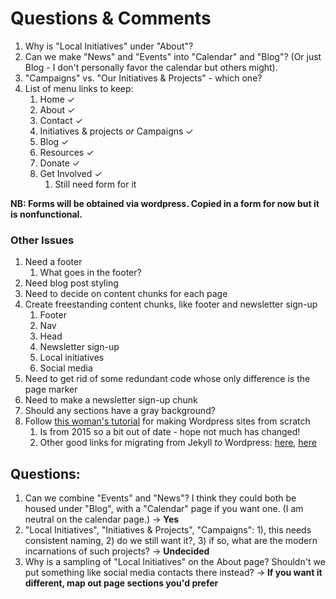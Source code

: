 # Questions & Comments

1. Why is "Local Initiatives" under "About"?
2. Can we make "News" and "Events" into "Calendar" and "Blog"? (Or just Blog - I don't personally favor the calendar but others might).
3. "Campaigns" vs. "Our Initiatives & Projects" - which one?
3. List of menu links to keep:
	1. Home &check;
	2. About &check;
	3. Contact &check;
	4. Initiatives & projects *or* Campaigns &check;
	5. Blog &check;
	6. Resources &check;
	7. Donate &check;
	8. Get Involved &check;
	   1. Still need form for it

**NB: Forms will be obtained via wordpress. Copied in a form for now but it is nonfunctional.**

### Other Issues

1. Need a footer
   1. What goes in the footer?
2. Need blog post styling
3. Need to decide on content chunks for each page
4. Create freestanding content chunks, like footer and newsletter sign-up
   1. Footer
   2. Nav
   3. Head
   4. Newsletter sign-up
   5. Local initiatives
   6. Social media
5. Need to get rid of some redundant code whose only difference is the page marker
6. Need to make a newsletter sign-up chunk
7. Should any sections have a gray background?
8. Follow [this woman's tutorial](https://www.taniarascia.com/developing-a-wordpress-theme-from-scratch/) for making Wordpress sites from scratch
   1. Is from 2015 so a bit out of date - hope not much has changed!
   2. Other good links for migrating from Jekyll *to* Wordpress: [here](https://ianrenton.com/blog/migrating-from-jekyll-to-wordpress/), [here](https://davidlynch.org/blog/2016/01/migrating-from-jekyll-to-wordpress/)



## Questions:

1. Can we combine "Events" and "News"? I think they could both be housed under "Blog", with a "Calendar" page if you want one. (I am neutral on the calendar page.) &rarr; **Yes**
2. "Local Initiatives", "Initiatives & Projects", "Campaigns": 1), this needs consistent naming, 2) do we still want it?, 3) if so, what are the modern incarnations of such projects? &rarr; **Undecided**
3. Why is a sampling of "Local Initiatives" on the About page? Shouldn't we put something like social media contacts there instead? &rarr; **If you want it different, map out page sections you'd prefer**

